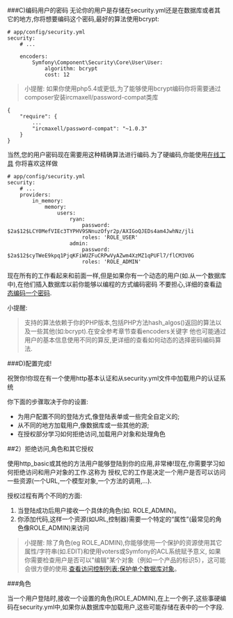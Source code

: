 ###C)编码用户的密码
无论你的用户是存储在security.yml还是在数据库或者其它的地方,你将想要编码这个密码,最好的算法使用bcrypt:

    # app/config/security.yml
    security:
        # ...

        encoders:
            Symfony\Component\Security\Core\User\User:
                algorithm: bcrypt
                cost: 12

>小提醒:
如果你使用php5.4或更低,为了能够使用bcrypt编码你将需要通过composer安装ircmaxell/password-compat类库

    {
        "require": {
            ...
            "ircmaxell/password-compat": "~1.0.3"
        }
    }

当然,您的用户密码现在需要用这种精确算法进行编码.为了硬编码,你能使用[在线工具](https://www.dailycred.com/blog/12/bcrypt-calculator)
你将喜欢这样做

    # app/config/security.yml
    security:
        # ...
        providers:
            in_memory:
                memory:
                    users:
                        ryan:
                            password: $2a$12$LCY0MefVIEc3TYPHV9SNnuzOfyr2p/AXIGoQJEDs4am4JwhNz/jli
                            roles: 'ROLE_USER'
                        admin:
                            password: $2a$12$cyTWeE9kpq1PjqKFiWUZFuCRPwVyAZwm4XzMZ1qPUFl7/flCM3V0G
                            roles: 'ROLE_ADMIN'

现在所有的工作看起来和前面一样,但是如果你有一个动态的用户(如.从一个数据库中),在他们插入数据库以前你能够以编程的方式编码密码
不要担心,详细的查看[动态编码一个密码]().

小提醒:
>支持的算法依赖于你的PHP版本,包括PHP方法hash_algos()返回的算法以及一些其他(如:bcrypt).在安全参考章节查看encoders关键字
他也可能通过用户的基本信息使用不同的算反,更详细的查看如何动态的选择密码编码算法.

###D)配置完成!

祝贺你!你现在有一个使用http基本认证和从security.yml文件中加载用户的认证系统

你下面的步骤取决于你的设置:

* 为用户配置不同的登陆方式,像登陆表单或一些完全自定义的;
* 从不同的地方加载用户,像数据库或一些其他的源;
* 在授权部分学习如何拒绝访问,加载用户对象和处理角色

##2）拒绝访问,角色和其它授权

使用http_basic或其他的方法用户能够登陆到你的应用,非常棒!现在,你需要学习如何拒绝访问和用户对象的工作.这称为
授权,它的工作是决定一个用户是否可以访问一些资源(一个URL,一个模型对象,一个方法的调用,...).

授权过程有两个不同的方面:
1. 当登陆成功后用户接收一个具体的角色(如. ROLE_ADMIN)。
2. 你添加代码,这样一个资源(如URL,控制器)需要一个特定的“属性”(最常见的角色像ROLE_ADMIN)来访问

>小提醒:
>除了角色(eg ROLE_ADMIN),你能够使用一个保护的资源使用其它属性/字符串(如.EDIT)和使用voters或Symfony的ACL系统赋予意义,
如果你需要检查用户是否可以"编辑"某个对象（例如一个产品的标识5），这可能会很方便的使用.[查看访问控制列表:保护单个数据库对象](http://symfony.com/doc/current/book/security.html#security-secure-objects)。

###角色

当一个用户登陆时,接收一个设置的角色(ROLE_ADMIN),在上一个例子,这些事硬编码在security.yml中,如果你从数据库中加载用户,这些可能存储在表中的一个字段.


